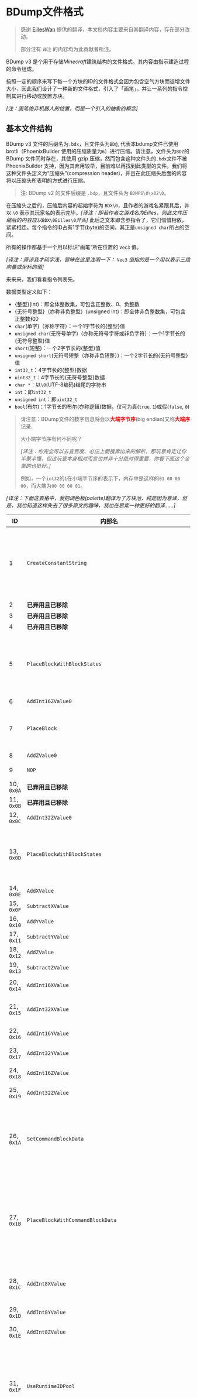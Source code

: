 # BDump文件格式

> 感谢 [EillesWan](https://github.com/EillesWan) 提供的翻译，本文档内容主要来自其翻译内容，存在部分改动。
>
> 部分注有 `译注` 的内容均为此贡献者所注。


BDump v3 是个用于存储*Minecraft*建筑结构的文件格式。其内容由指示建造过程的命令组成。

按照一定的顺序来写下每一个方块的ID的文件格式会因为包含空气方块而徒增文件大小，因此我们设计了一种新的文件格式，引入了「画笔」，并让一系列的指令控制其进行移动或放置方块。

*\[注：画笔绝非机器人的位置，而是一个引入的抽象的概念\]*










## 基本文件结构

BDump v3 文件的后缀名为`.bdx`，且文件头为`BD@`, 代表本bdump文件已使用 brotli（PhoenixBuilder 使用的压缩质量为`6`）进行压缩。请注意，文件头为`BDZ`的 BDump 文件同时存在，其使用 gzip 压缩，然而包含这种文件头的`.bdx`文件不被 PhoenixBuilder 支持，因为其弃用较早，目前难以再找到此类型的文件。我们将这种文件头定义为“压缩头”(compression header)，并且在此压缩头后面的内容将以压缩头所表明的方式进行压缩。

> 注: BDump v2 的文件后缀是 `.bdp`，且文件头为 `BDMPS\0\x02\0`。

在压缩头之后的，压缩后内容的起始字符为 `BDX\0`，且作者的游戏名紧跟其后，并以 `\0` 表示其玩家名的表示完毕。*\[译注：即若作者之游戏名为Eilles，则此文件压缩后的内容应以*`BDX\0Eilles\0`*开头\]* 此后之文本即含参指令了，它们惜惜相依，紧紧相连。每个指令的ID占有1字节(byte)的空间，其正是`unsigned char`所占的空间。

所有的操作都基于一个用以标识“画笔”所在位置的 `Vec3` 值。

*\[译注：原谅我才疏学浅，冒昧在这里注明一下：* `Vec3` *值指的是一个用以表示三维向量或坐标的值\]*

来来来，我们看看指令列表先。

数据类型定义如下：

* {整型}(int)：即全体整数集，可包含正整数、0、负整数
* {无符号整型}（亦称非负整型）(unsigned int)：即全体非负整数集，可包含正整数和0
* `char`(单字)（亦称字符）：一个1字节长的{整型}值
* `unsigned char`(无符号单字)（亦称无符号字符或非负字符）：一个1字节长的{无符号整型}值
* `short`(短整)：一个2字节长的{整型}值
* `unsigned short`(无符号短整（亦称非负短整）)：一个2字节长的{无符号整型}值
* `int32_t`：4字节长的{整型}数据
* `uint32_t`：4字节长的{无符号整型}数据
* `char *`：以`\0`(UTF-8编码)结尾的字符串
* `int`：即`int32_t`
* `unsigned int`：即`uint32_t`
* `bool`(布尔)：1字节长的布尔(亦称逻辑)数据，仅可为真(`true`, `1`)或假(`false`, `0`)

> 请注意：BDump文件的数字信息将会以<font style="color:red;">**大端字节序**</font>(big endian)又称<font style="color:red;">**大端序**</font>记录.
>
> 大小端字节序有何不同呢？
>
> *\[译注：你完全可以去查百度、必应上面搜索出来的解析，那玩意肯定让你半蒙半懂，但这玩意本身相对而言也并非十分绝对得重要，你看下面这个全蒙的也挺好。\]*
>
> 例如，一个`int32`的`1`在小端字节序的表示下，内存中是这样的`01 00 00 00`，而大端为`00 00 00 01`。

*\[译注：下面这表格中，我把调色板(palette)翻译为了方块池，纯是因为意译，但是，我也知道这样失去了很多原文的趣味，我也在思索一种更好的翻译……\]*

| ID                | 内部名                                     | 描述                                                         | 参数                                                         |
| ----------------- | ------------------------------------------ | ------------------------------------------------------------ | ------------------------------------------------------------ |
| 1                 | `CreateConstantString`                     | 将特定的 `字符串` 放入 `方块池` 。`字符串` 在 `方块池` 中的 `ID` 将按照调用此命令的顺序进行排序。如：你第一次调用这个命令的时候，对应 `字符串` 的 `ID` 为 `0` ，第二次就是 `1` 了。你最多只能添加到 `65535`<br/>*\[译注：通常情况下，`字符串` 是一个方块的 `英文ID名` ，如 `glass` \]* | `char *constantString` |
| 2                 | **已弃用且已移除**                          | - | - |
| 3                 | **已弃用且已移除**                          | - | - |
| 4                 | **已弃用且已移除**                          | - | - |
| 5                 | `PlaceBlockWithBlockStates`                | 在画笔所在位置放置一个方块。同时指定欲放置方块的 `方块状态` 在方块池中的 `ID` 为 `blockStatesConstantStringID` ，且该方块在方块池中的 `ID` 为 `blockConstantStringID`<br/> `方块状态` 的格式形如 `["color": "orange"]` | `unsigned short blockConstantStringID`<br/>`unsigned short blockStatesConstantStringID` |
| 6                 | `AddInt16ZValue0`                          | 将画笔的 `Z` 坐标增加 `value` | `unsigned short value` |
| 7                 | `PlaceBlock`                               | 在画笔所在位置放置一个方块。同时指定欲放置方块的 `数据值(附加值)` 为 `blockData` ，且该方块在方块池中的 `ID` 为 `blockConstantStringID` | `unsigned short blockConstantStringID`<br/>`unsigned short blockData` |
| 8                 | `AddZValue0`                               | 将画笔的 `Z` 坐标增加 `1` | - |
| 9                 | `NOP`                                      | 摆烂，即不进行操作(`No Operation`) | - |
| 10, `0x0A`        | **已弃用且已移除**                          | - | - |
| 11, `0x0B`        | **已弃用且已移除**                          | - | - |
| 12, `0x0C`        | `AddInt32ZValue0`                          | 将画笔的 `Z` 坐标增加 `value` | `unsigned int value` |
| 13, `0x0D`        | `PlaceBlockWithBlockStates`                | 在画笔所在位置放置一个方块。同时指定欲放置方块的 `方块状态` 为 `blockStatesString` ，且该方块在方块池中的 `ID` 为 `blockConstantStringID`<br/> `方块状态` 的格式形如 `["color": "orange"]` | `unsigned short blockConstantStringID`<br/>`char *blockStatesString` |
| 14, `0x0E`        | `AddXValue`                                | 将画笔的 `X` 坐标增加 `1` | - |
| 15, `0x0F`        | `SubtractXValue`                           | 将画笔的 `X` 坐标减少 `1` | - |
| 16, `0x10`        | `AddYValue`                                | 将画笔的 `Y` 坐标增加 `1` | - |
| 17, `0x11`        | `SubtractYValue`                           | 将画笔的 `Y` 坐标减少 `1` | - |
| 18, `0x12`        | `AddZValue`                                | 将画笔的 `Z` 坐标增加 `1` | - |
| 19, `0x13`        | `SubtractZValue`                           | 将画笔的 `Z` 坐标减少 `1` | - |
| 20, `0x14`        | `AddInt16XValue`                           | 将画笔的 `X` 坐标增加 `value` 且 `value` 可正可负，亦或 `0` | `short value` |
| 21, `0x15`        | `AddInt32XValue`                           | 将画笔的 `X` 坐标增加 `value`<br/>此指令与上一命令的不同点是此指令使用 `int32_t` 作为其参数 | `int value` |
| 22, `0x16`        | `AddInt16YValue`                           | 将画笔的 `Y` 坐标增加 `value` （同上理） | `short value` |
| 23, `0x17`        | `AddInt32YValue`                           | 将画笔的 `Y` 坐标增加 `value` （同上理） | `int value` |
| 24, `0x18`        | `AddInt16ZValue`                           | 将画笔的 `Z` 坐标增加 `value` （同上理） | `short value` |
| 25, `0x19`        | `AddInt32ZValue`                           | 将画笔的 `Z` 坐标增加 `value` （同上理） | `int value` |
| 26, `0x1A`        | `SetCommandBlockData`                      | **(推荐使用 `36` 号命令)** 在画笔当前位置的方块设置指令方块的数据 *\[译注：这里可能是说，无论是啥方块都可以加指令方块的数据，但是嘞，只有指令方块才能起效\]* | `unsigned int mode {脉冲=0, 重复=1, 连锁=2}`<br/>`char *command`<br/>`char *customName`<br/>`char *lastOutput (此项无效，可被设为 '\0')`<br/>`int tickdelay`<br/>`bool executeOnFirstTick`<br/>`bool trackOutput`<br/>`bool conditional`<br/>`bool needsRedstone` |
| 27, `0x1B`        | `PlaceBlockWithCommandBlockData`           | **(推荐使用 `36` 号命令)** 在画笔当前位置放置方块池中 `ID` 为 `blockConstantStringID` 的方块，且该方块的 `方块数据值(附加值)` 为 `blockData` 。放置完成后，为这个方块设置 `命令方块` 的数据(若可行的话) | `unsigned short blockConstantStringID`<br/>`unsigned short blockData`<br/>`unsigned int mode {脉冲=0, 重复=1, 连锁=2}`<br/>`char *command`<br/>`char *customName`<br/>`char *lastOutput (此项无效，可被设为 '\0')`<br/>`int tickdelay`<br/>`bool executeOnFirstTick`<br/>`bool trackOutput`<br/>`bool conditional`<br/>`bool needRedstone` |
| 28, `0x1C`        | `AddInt8XValue`                            | 将画笔的 `X` 坐标增加 `value`<br/>此指令与命令 `AddInt16XValue(20) `的不同点是此指令使用 `char` 作为其参数 | `char value //int8_t value` |
| 29, `0x1D`        | `AddInt8YValue`                            | 将画笔的 `Y` 坐标增加 `value` （同上理） | `char value //int8_t value` |
| 30, `0x1E`        | `AddInt8ZValue`                            | 将画笔的 `Z` 坐标增加 `value` （同上理） | `char value //int8_t value` |
| 31, `0x1F`        | `UseRuntimeIDPool`                         | 使用预设的 `运行时ID方块池`<br/>`poolId`(预设ID) 是 PhoenixBuilder 内的值。网易MC( 1.17.0 @ 2.0.5 )下的 `poolId` 被我们定为 `117`。 每一个 `运行时ID` 都对应着一个方块，而且包含其 `方块数据值(附加值)`<br/>相关内容详见 [PhoenixBuilder/resources](https://github.com/LNSSPsd/PhoenixBuilder/tree/main/resources)<br/>**已不再在新版本中被使用** | `unsigned char poolId` |
| 32, `0x20`        | `PlaceRuntimeBlock`                        | 使用特定的 `运行时ID` 在当前画笔的位置放置方块 | `unsigned short runtimeId`                                   |
| 33, `0x21`        | `placeBlockWithRuntimeId`                  | 使用特定的 `运行时ID` 在当前画笔的位置放置方块 | `unsigned int runtimeId`                                     |
| 34, `0x22`        | `PlaceRuntimeBlockWithCommandBlockData`    | 使用特定的 `运行时ID` 在当前画笔的位置放置命令方块，并设置其数据 | `unsigned short runtimeId`<br/>`unsigned int mode {脉冲=0, 重复=1, 连锁=2}`<br/>`char *command`<br/>`char *customName`<br/>`char *lastOutput (此项无效，可被设为 '\0')`<br/>`int tickdelay`<br/>`bool executeOnFirstTick`<br/>`bool trackOutput`<br/>`bool conditional`<br/>`bool needRedstone` |
| 35, `0x23`        | `PlaceRuntimeBlockWithCommandBlockDataAndUint32RuntimeID` | 使用特定的 `运行时ID` 在当前画笔的位置放置指令方块，并设置其数据 | `unsigned int runtimeId`<br/>`unsigned int mode {脉冲 = 0, 循环 = 1, 连锁 = 2}`<br/>`char *command`<br/>`char *customName`<br/>`char *lastOutput (此项无效，可被设为 '\0')`<br/>`int tickdelay`<br/>`bool executeOnFirstTick`<br/>`bool trackOutput`<br/>`bool conditional`<br/>`bool needRedstone` |
| 36, `0x24`        | `PlaceCommandBlockWithCommandBlockData`    | 根据给定的 `方块数据值(附加值)` 在当前画笔所在位置放置一个指令方块，并设置其数据值 | `unsigned short data`<br/>`unsigned int mode {脉冲 = 0, 循环 = 1, 连锁 = 2}`<br/>`char *command`<br/>`char *customName`<br/>`char *lastOutput (此项无效，可被设为 '\0')`<br/>`int tickdelay`<br/>`bool executeOnFirstTick`<br/>`bool trackOutput`<br/>`bool conditional`<br/>`bool needRedstone` |
| 37, `0x25`        | `PlaceRuntimeBlockWithChestData`           | 在画笔所在位置放置一个 `runtimeId`(特定的 `运行时ID`) 所表示的方块，并向此方块载入数据<br/>其中 `slotCount` 的数据类型为 `unsigned char`，因为我的世界用一个字节来存储物品栏编号。此参数指的是要载入的次数，即要载入的 `ChestData` 结构体数量 | `unsigned short runtimeId` <br/> `unsigned char slotCount` <br/> `struct ChestData data` |
| 38, `0x26`        | `PlaceRuntimeBlockWithChestDataAndUint32RuntimeID` | 在画笔所在位置放置一个 `runtimeId`(特定的 `运行时ID`) 所表示的方块，并向此方块载入数据<br/>其中 `slotCount` 的数据类型为 `unsigned char`，因为我的世界用一个字节来存储物品栏编号。此参数指的是要载入的次数，即要载入的 `ChestData` 结构体数量 | `unsigned int runtimeId`<br/>`unsigned char slotCount`<br/>`struct ChestData data` |
| 39, `0x27`        | `AssignDebugData`                          | 记录调试数据，不对建造过程产生任何影响。 | `uint32_t length`<br>`unsigned char buffer[length]` |
| 40, `0x28`        | `PlaceBlockWithChestData`                  | 放置一个 `blockConstantStringID` 所表示的方块，并指定容器数据。 | `uint16_t blockConstantStringID`<br/>`uint16_t blockData`<br/>`struct ChestData data` |
| 41, `0x29`        | `PlaceBlockWithNBTData`                    | 放置一个 `blockConstantStringID` 所表示的方块且指定它的 `方块状态` 在方块池中的 `ID` 为 `blockStatesConstantStringID`，然后向此方块载入 `NBT buffer[...]` 所表示的 `方块实体` 数据(是一个巨大的复合标签)<br/> `NBT buffer[...]` 指代未经压缩的非网端的小端序型 `NBT` 的二进制表示，但文件中不会记录此字段的长度<br/>因为一些失误，`blockStatesConstantStringID` 被记录了两次 | `blockConstantStringID uint16_t`<br/>`blockStatesConstantStringID uint16_t`<br/>`blockStatesConstantStringID uint16_t`<br/>`NBT buffer[...]` |
| 88, `'X'`, `0x58` | `Terminate`                                | 停止读入。虽然通常的结尾应该是 `XE` （2字节），但是用 `X` （1字节）是允许的 | - |
| 90, `0x5A`        | `isSigned` (伪命令)                         | 这是一个与其他命令功能稍有不同的命令，其参数应当出现在其前面，而这个指令呢也只能出现在文件的末尾。在不知道所以然的情况下，请不要使用它，因为无效的签名会使得 `PhoenixBuilder` 无法去构建你的结构。详见 `签名` 部分。 | `unsigned char signatureSize` |

此表为 bdump v4 到 2022/1/29 为止的全部指令。

此外，对于 `struct ChestData` 数据结构，应当如下：

```
struct ChestData {
	char *itemName;
	unsigned char count;
	unsigned short data;
	unsigned char slotID;
}
```


（下述内容的其中一部分目前未被更新，除去部分已经弃用的命令外，其余应当正常运作）










## 文件样例
下面是一些 `bdx` 文件的例子。
***

假设我们是一个熊孩子，来放置一个TNT在 `{3,5,6}`(**相对坐标**) 上，顺带地再放一个循环指令方块，里面写着 `kill @e[type=tnt]` 还加了悬浮字 `Kill TNT!` ，且始终启用，放在 `{3,6,6}` 上，再顺手一点，我们放一块恶臭的玻璃在 `{114514,15,1919810}` 上，一块恶臭的铁块在 `{114514,15,1919800}` 上。好了，那么未被压缩的 BDX 文件应为如下：

`BDX\0DEMO\0\x01tnt\0\x1C\x03\x01repeating_command_block\0\x01glass\0\x01iron_block\0\x1E\x06\x1D\x05\x07\0\0\0\0\x10\x1B\0\x01\0\0\x01kill @e[type=tnt]\0Kill TNT!\0\0\0\0\0\0\x01\x01\0\0\x1D\x09\x19\0\x1D\x4B\x3C\x15\0\x01\xBF\x4F\x07\0\x02\0\0\x1E\xF6\x07\0\x03\0\0XE`

下面是伪代码形式的指令表达法，便于我们观察此结构具体的运作模式。

```assembly
author 'DEMO\0'
CreateConstantString 'tnt\0' ; 方块ID: 0
AddInt8XValue 3 ; 画笔位置: {3,0,0}
CreateConstantString 'repeating_command_block\0' ; 方块ID: 1
CreateConstantString 'glass\0' ; 方块ID: 2
CreateConstantString 'iron_block\0' ; 方块ID: 3
AddInt8ZValue 6 ; 画笔位置: {3,0,6}
AddInt8YValue 5 ; 画笔位置: {3,5,6}
PlaceBlock (int16_t)0, (int16_t)0 ; TNT将会被放在 {3,5,6}
AddYValue ; *Y++, 画笔位置: {3,6,6}
PlaceCommandBlockWithCommandBlockData (int16_t)1, (int16_t)0, 1, 'kill @e[type=tnt]\0', 'Kill TNT!\0', '\0', (int32_t)0, 1, 1, 0, 0 ; 指令方块将会被放在 {3,6,6}
AddInt8YValue 9 ; 画笔位置: {3,15,6}
AddInt32ZValue 1919804 ; 1919810: 00 1D 4B 3C = 01d4b3ch, 画笔位置: {3,15,1919810}
AddInt32XValue 114511 ; 114511: 00 01 BF 4F = 01bf4fh, 画笔位置: {114514,15,1919810}
PlaceBlock (int16_t)2,(int16_t)0 ; 玻璃将会被放在 {114514,15,1919810}
AddInt8ZValue -10 ; -10: F6 = 0f6h, 画笔位置: {114514,15,1919800}
PlaceBlock (int16_t)3,(int16_t)0 ; 铁块 将会被放在 {114514,15,1919800}
Terminate
db 'E'
```
***
如果希望在画笔所在位置放置一个 `正在燃烧的熔炉` ，且这个 `正在燃烧的熔炉` 的第一格和第三格分别是 `苹果 * 3` 和 `钻石 * 64` ，则那么未被压缩的 BDX 文件应为如下：

`BDX\x00DEMO\x00\x1f\x75\x26\x00\x00\x15\x2c\x02apple\x00\x03\x00\x00\x00diamond\x00\x40\x00\x00\x02XE`

下面是伪代码形式的指令表达法，便于我们观察此结构具体的运作模式。

```assembly
author 'DEMO\0' ; 设置作者为 'DEMO'
UseRuntimeIDPool (unsigned char)117 ; 117: 75
PlaceRuntimeBlockWithChestDataAndUint32RuntimeID (unsigned int)5420, (unsigned char)2 , 'apple\x00', (unsigned char)3, (unsigned short)0, (unsigned char)0, 'diamond\x00', (unsigned char)64, (unsigned short)0, (unsigned char)2
Terminate
db 'E'
```

以下是关于上述用到的 `PlaceRuntimeBlockWithChestDataAndUint32RuntimeID` 的相关解析。<br>
|参数|解释|代码片段|其他/备注|
|-|-|-|-|
|`PlaceRuntimeBlockWithChestDataAndUint32RuntimeID (unsigned int)5420`|在画笔所在位置放置一个 `正在燃烧的熔炉`<br/>因为 `正在燃烧的熔炉` 在 `ID` 为 `117` 的 `运行时ID方块池` 中的 `ID` 是 `5420` |`\x26\x00\x00\x15\x2c`|`5420` 在 `16` 进制下，其 `大端字节序` 表达为 `\x00\x00\x15\x2c`<br/>`unsigned int` 是 `正整数型` ，因此有 `4` 个字节|
|`(unsigned char)2`|向 `正在燃烧的熔炉` 载入 `2` 次数据(载入 `2` 个 `ChestData` 结构体)|`\x02`|`2` 在 `16` 进制下，其 `大端字节序` 表达为 `\x02`<br/>`unsigned char` 是 `无符号字节型` ，因此有 `1` 个字节|
|`apple\x00`|放入 `苹果` |`apple\x00`|`char *` 是以 `\x00`(`UTF-8` 编码)结尾的字符串|
|`(unsigned char)3`|`苹果` 的数量为 `3`|`\x03`|`3` 在 `16` 进制下，其 `大端字节序` 表达为 `\x03`<br/>`unsigned char` 是 `无符号字节型` ，因此有 `1` 个字节|
|`(unsigned short)0`|`苹果` 的 `物品数据值` 为 `0`|`\x00\x00`|`0` 在 `16` 进制下，其 `大端字节序` 表达为 `\x00\x00`<br/>`unsigned short` 是 `无符号短整型` ，因此有 `2` 个字节|
|`(unsigned char)0`|将 `苹果` 放在第 `1` 个槽位|`\x00`|`0` 在 `16` 进制下，其 `大端字节序` 表达为 `\x00`<br/>`unsigned char` 是 `无符号字节型` ，因此有 `1` 个字节<br/>第一个槽位一般使用 `0` ，第二个槽位则为 `1` ，第三个槽位则为 `2` ，以此类推。|
|`diamond\x00`|放入 `钻石`|`diamond\x00`|`char *` 是以 `\x00`(`UTF-8` 编码)结尾的字符串|
|`(unsigned char)64`|`钻石` 的数量为 `64`|`\x40`|`64` 在 `16` 进制下，其 `大端字节序` 表达为 `\x40`<br/>`unsigned char` 是 `无符号字节型` ，因此有 `1` 个字节|
|`(unsigned short)0`|`钻石` 的 `物品数据值` 为 `0`|`\x00\x00`|`0` 在 `16` 进制下，其 `大端字节序` 表达为 `\x00\x00`<br/>`unsigned short` 是 `无符号短整型` ，因此有 `2` 个字节|
|`(unsigned char)2`|将 `钻石` 放在第 `3` 个槽位|`\x02`|`2` 在 `16` 进制下，其 `大端字节序` 表达为 `\x02`<br/>`unsigned char` 是 `无符号字节型` ，因此有 `1` 个字节<br/>第一个槽位一般使用 `0` ，第二个槽位则为 `1` ，第三个槽位则为 `2` ，以此类推。|

您可以在 [PhoenixBuilder/resources](https://github.com/LNSSPsd/PhoenixBuilder/tree/main/resources) 查看 `运行时ID方块池` 。<br>
本样例采用的是 [PhoenixBuilder/resources/blockRuntimeIDs/netease/runtimeIds_117.json](https://github.com/LNSSPsd/PhoenixBuilder/blob/main/resources/blockRuntimeIDs/netease/runtimeIds_117.json) 所述之版本。










## 签名
*PhoenixBuilder* 的 `0.3.5` 版本实现了一个 `bdump 文件签名系统` ，用以辨认文件**真正的**发布者。

请注意， `bdx` 文件可不必被签名，除非用户打开了 `-S`（严格）开关。但这并不妨碍你去给他签名，如果你为了签名而签名的话，则应确保其正常工作，因为 *PhoenixBuilder* 会拒绝处理签名不正确的 `bdx` 文件。

我们使用基于 `RSA` 的哈希方法对 `BDX` 文件进行 `签名` 。签名时，相应的服务器会为每个用户颁发一个单独的认证集，然后 *PhoenixBuilder* 用相应的 `私钥` 对文件进行 `签名` ，并向对应的硬编码服务器提供文件中根密钥链接的 `公钥` ，用于校验 `BDX` 文件的真实发布者。

有关 `签名` 的更多信息及详细细节，另见 `fastbuilder/bdump/utils.go` : `SignBDXNew`/`VerifyBDXNew`
